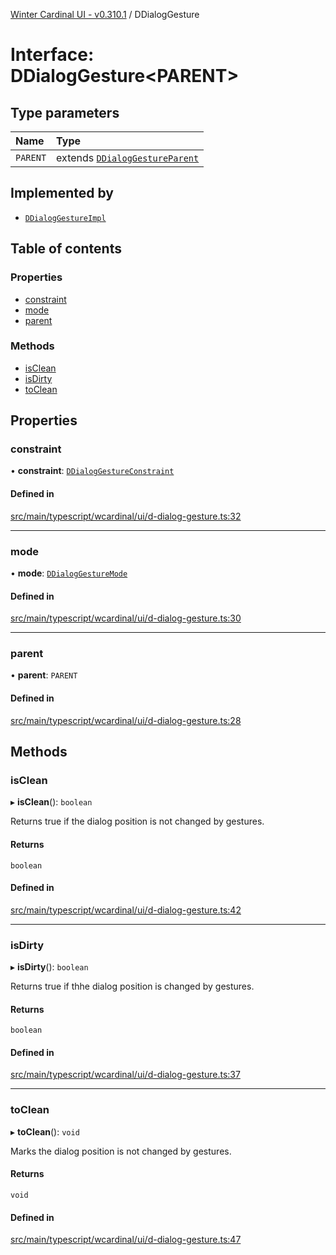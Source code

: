 [Winter Cardinal UI - v0.310.1](../index.md) / DDialogGesture

# Interface: DDialogGesture<PARENT\>

## Type parameters

| Name | Type |
| :------ | :------ |
| `PARENT` | extends [`DDialogGestureParent`](DDialogGestureParent.md) |

## Implemented by

- [`DDialogGestureImpl`](../classes/DDialogGestureImpl.md)

## Table of contents

### Properties

- [constraint](DDialogGesture.md#constraint)
- [mode](DDialogGesture.md#mode)
- [parent](DDialogGesture.md#parent)

### Methods

- [isClean](DDialogGesture.md#isclean)
- [isDirty](DDialogGesture.md#isdirty)
- [toClean](DDialogGesture.md#toclean)

## Properties

### constraint

• **constraint**: [`DDialogGestureConstraint`](../index.md#ddialoggestureconstraint)

#### Defined in

[src/main/typescript/wcardinal/ui/d-dialog-gesture.ts:32](https://github.com/winter-cardinal/winter-cardinal-ui/blob/v0.310.1/src/main/typescript/wcardinal/ui/d-dialog-gesture.ts#L32)

___

### mode

• **mode**: [`DDialogGestureMode`](../index.md#ddialoggesturemode-1)

#### Defined in

[src/main/typescript/wcardinal/ui/d-dialog-gesture.ts:30](https://github.com/winter-cardinal/winter-cardinal-ui/blob/v0.310.1/src/main/typescript/wcardinal/ui/d-dialog-gesture.ts#L30)

___

### parent

• **parent**: `PARENT`

#### Defined in

[src/main/typescript/wcardinal/ui/d-dialog-gesture.ts:28](https://github.com/winter-cardinal/winter-cardinal-ui/blob/v0.310.1/src/main/typescript/wcardinal/ui/d-dialog-gesture.ts#L28)

## Methods

### isClean

▸ **isClean**(): `boolean`

Returns true if the dialog position is not changed by gestures.

#### Returns

`boolean`

#### Defined in

[src/main/typescript/wcardinal/ui/d-dialog-gesture.ts:42](https://github.com/winter-cardinal/winter-cardinal-ui/blob/v0.310.1/src/main/typescript/wcardinal/ui/d-dialog-gesture.ts#L42)

___

### isDirty

▸ **isDirty**(): `boolean`

Returns true if thhe dialog position is changed by gestures.

#### Returns

`boolean`

#### Defined in

[src/main/typescript/wcardinal/ui/d-dialog-gesture.ts:37](https://github.com/winter-cardinal/winter-cardinal-ui/blob/v0.310.1/src/main/typescript/wcardinal/ui/d-dialog-gesture.ts#L37)

___

### toClean

▸ **toClean**(): `void`

Marks the dialog position is not changed by gestures.

#### Returns

`void`

#### Defined in

[src/main/typescript/wcardinal/ui/d-dialog-gesture.ts:47](https://github.com/winter-cardinal/winter-cardinal-ui/blob/v0.310.1/src/main/typescript/wcardinal/ui/d-dialog-gesture.ts#L47)
